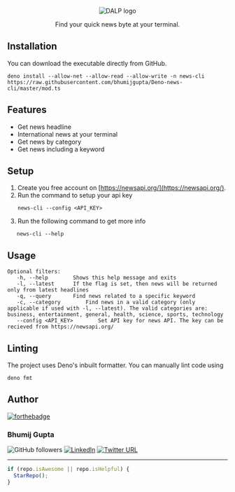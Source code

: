 <p align="center"><img src="https://github.com/bhumijgupta/Deno-news-cli/raw/master/assets/banner.png" alt="DALP logo"/></p>
<p align="center">Find your quick news byte at your terminal.</p>

## Installation

You can download the executable directly from GitHub.

```
deno install --allow-net --allow-read --allow-write -n news-cli https://raw.githubusercontent.com/bhumijgupta/Deno-news-cli/master/mod.ts
```

## Features

- Get news headline
- International news at your terminal
- Get news by category
- Get news including a keyword

## Setup

1. Create you free account on [https://newsapi.org/](https://newsapi.org/).
2. Run the command to setup your api key
   ```
   news-cli --config <API_KEY>
   ```
3. Run the following command to get more info

```
   news-cli --help
```

## Usage

```
Optional filters:
   -h, --help		 Shows this help message and exits
   -l, --latest		 If the flag is set, then news will be returned only from latest headlines
   -q, --query		 Find news related to a specific keyword
   -c, --category		 Find news in a valid category (only applicable if used with -l, --latest). The valid categories are: business, entertainment, general, health, science, sports, technology
   --config <API_KEY>		 Set API key for news API. The key can be recieved from https://newsapi.org/
```

## Linting

The project uses Deno's inbuilt formatter. You can manually lint code using

```
deno fmt
```

## Author

[![forthebadge](https://forthebadge.com/images/badges/built-with-love.svg)](https://forthebadge.com)

### Bhumij Gupta

![GitHub followers](https://img.shields.io/github/followers/bhumijgupta?label=Follow&style=social) [![LinkedIn](https://img.shields.io/static/v1.svg?label=connect&message=@bhumijgupta&color=success&logo=linkedin&style=flat&logoColor=white)](https://www.linkedin.com/in/bhumijgupta/) [![Twitter URL](https://img.shields.io/twitter/url?style=social&url=http%3A%2F%2Ftwitter.com%2Fbhumijgupta)](https://twitter.com/bhumijgupta)

---

```javascript
if (repo.isAwesome || repo.isHelpful) {
  StarRepo();
}
```
